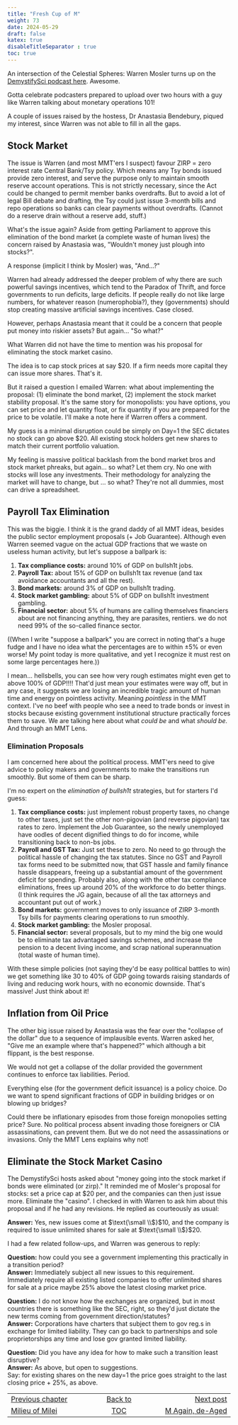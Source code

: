 ```yaml
---
title: "Fresh Cup of M"
weight: 73
date: 2024-05-29
draft: false
katex: true
disableTitleSeparator : true
toc: true
---
```


An intersection of the Celestial Spheres: Warren Mosler turns up on the 
[DemystifySci podcast here](https://www.youtube.com/watch?v=RC2oLB4Nsw8). 
Awesome.

Gotta celebrate podcasters prepared to upload over two hours with a guy like 
Warren talking about monetary operations 101!

A couple of issues raised by the hostess, Dr Anastasia Bendebury, piqued my 
interest, since Warren was not able to fill in all the gaps.

## Stock Market

The issue is Warren (and most MMT'ers I suspect) favour ZIRP = zero interest 
rate Central Bank/Tsy policy. Which means any Tsy bonds issued provide zero 
interest, and serve the purpose only to maintain smooth reserve account 
operations. This is not strictly necessary, since the Act could be changed to 
permit member banks overdrafts. But to avoid a lot of legal Bill debate and 
drafting, the Tsy could just issue 3-month bills and repo operations so 
banks can clear payments without overdrafts. (Cannot do a reserve drain 
without a reserve add, stuff.)

What's the issue again? Aside from getting Parliament to approve this 
elimination of the bond market (a complete waste of human lives) the concern 
raised by Anastasia was, "Wouldn't money just plough into stocks?".

A response (implicit I think by Mosler) was, "And...?" 

Warren had already addressed the deeper problem of why there are such 
powerful savings incentives, which tend to the Paradox of Thrift, and force 
governments to run deficits, large deficits. If people really do not like 
large numbers, for whatever reason (numerophobia?), they (governments) should 
stop creating massive artificial savings incentives. Case closed.

However, perhaps Anastasia meant that it could be a concern that people put 
money into riskier assets? But again... "So what?"

What Warren did not have the time to mention was his proposal for eliminating 
the stock market casino. 

The idea is to cap stock prices at say \$20. If a firm needs more capital 
they can issue more shares. That's it.

But it raised a question I emailed Warren: what about implementing the 
proposal: (1) eliminate the bond market, (2) implement the stock market 
stability proposal. It's the same story for monopolists: you have options, 
you can set price and let quantity float, or fix quantity if you are 
prepared for the price to be volatile. I'll make a note here if Warren offers 
a comment.

My guess is a minimal disruption could be simply on Day=1 the SEC dictates 
no stock can go above \$20. All existing stock holders get new shares to 
match their current portfolio valuation.

My feeling is massive political backlash from the bond market bros and stock 
market phreaks, but again... so what? Let them cry. No one with stocks will 
lose any investments. Their methodology for analyzing the market will have 
to change, but ... so what?  They're not all dummies, most can drive 
a spreadsheet.


## Payroll Tax Elimination

This was the biggie. I think it is the grand daddy of all MMT ideas, besides 
the public sector employment proposals (+ Job Guarantee). Although even Warren 
seemed vague on the actual GDP fractions that we waste on useless human 
activity, but let's suppose a ballpark is:

1. **Tax compliance costs:** around 10% of GDP on bullsh1t jobs.
2. **Payroll Tax:** about 15% of GDP on bullsh1t tax revenue (and tax avoidance accountants and all the rest).
3. **Bond markets:** around 3% of GDP on bullsh1t trading.
4. **Stock market gambling:** about 5% of GDP on bullsh1t investment gambling.
5. **Financial sector:** about 5% of humans are calling themselves financiers 
about are not financing anything, they are parasites, rentiers. we do not need 
99% of the so-called finance sector.

((When I write "suppose a ballpark" you are correct in noting that's a 
huge fudge and I have no idea what the percentages are to within $\pm 5\%$ 
or even worse! My point today is more qualitative, and yet I recognize it must 
rest on some large percentages here.)) 

I mean... hellsbells, you can see how very rough estimates might even get to 
above 100% of GDP!!!!  That'd just mean your estimates were way off, but in 
any case, it suggests we are losing an incredible tragic amount of human 
time and energy on pointless activity.  Meaning _pointless_ in the MMT 
context. I've no beef with people who see a need to trade bonds or invest 
in stocks because existing government institutional structure practically 
forces them to save.  We are talking here about what _could be_ and 
what _should be._ And through an MMT Lens.

### Elimination Proposals

I am concerned here about the political process. MMT'ers need to give advice 
to policy makers and governments to make the transitions run smoothly.
But some of them can be sharp.

I'm no expert on the _elimination of bullsh1t_ strategies, but for starters 
I'd guess: 

1. **Tax compliance costs:** just implement robust property taxes, no change to 
other taxes, just set the other non-pigovian (and reverse pigovian) tax rates 
to zero. Implement the Job Guarantee, so the newly unemployed have oodles of 
decent dignified things to do for income, while transitioning back to non-bs 
jobs.
2. **Payroll and GST Tax:** Just set these to zero. No need to go through 
the political hassle of changing the tax statutes. Since no GST and Payroll 
tax forms need to be submitted now, that GST hassle and family finance hassle 
disappears, freeing up a substantial amount of the government deficit for 
spending. Probably also, along with the other tax compliance eliminations, 
frees up around 20% of the workforce to do better things. (I think requires 
the JG again, because of all the tax attorneys and accountant put out of 
work.)
3. **Bond markets:** government moves to only issuance of ZIRP 3-month 
Tsy bills for payments clearing operations to run smoothly. 
4. **Stock market gambling:** the Mosler proposal. 
5. **Financial sector:** several proposals, but to my mind the big one would 
be to eliminate tax advantaged savings schemes, and increase the pension to a 
decent living income, and scrap national superannuation (total waste of 
human time).

With these simple policies (not saying they'd be easy political battles to 
win) we get something like 30 to 40% of GDP going towards raising standards 
of living and reducing work hours, with no economic downside. That's massive! 
Just think about it!



## Inflation from Oil Price

The other big issue raised by Anastasia was the fear over the "collapse of 
the dollar" due to a sequence of implausible events.  Warren asked her, "Give 
me an example where that's happened?" which although a bit flippant, is the 
best response. 

We would not get a collapse of the dollar provided the government continues 
to enforce tax liabilities. Period. 

Everything else (for the government deficit issuance) is a policy choice. Do 
we want to spend significant fractions of GDP in building bridges or on 
blowing up bridges? 

Could there be inflationary episodes from those foreign monopolies setting 
price? Sure. No political process absent invading those foreigners or CIA 
assassinations, can prevent them. But we do not need the assassinations 
or invasions. Only the MMT Lens explains why not!



## Eliminate the Stock Market Casino

The DemystifySci hosts asked about "money going into the stock market if 
bonds were eliminated (or zirp)." It reminded me of Mosler's proposal for 
stocks: set a price cap at $20 per, and the companies can then just issue 
more. Eliminate the "casino".  I checked in with Warren to ask him about 
this proposal and if he had any revisions. He replied as courteously as usual:

**Answer:** Yes, new issues come at $\text{\small \\$}$10, and the company is required to 
issue unlimited shares for sale at $\text{\small \\$}$20.

I had a few related follow-ups, and Warren was generous to reply:

**Question:** how could you see a government implementing this practically 
in a transition period?  
**Answer:** Immediately subject all new issues to this requirement. 
Immediately require all existing listed companies to offer unlimited shares 
for sale at a price maybe 25% above the latest closing market price. 


**Question:** I do not know how the exchanges are organized, but in most 
countries there is something like the SEC, right, so they'd just dictate 
the new terms coming from government direction/statutes?   
**Answer:** Corporations have charters that subject them to gov reg.s in 
exchange for limited liability. They can go back to partnerships and sole 
proprietorships any time and lose gov granted limited liability.


**Question:** Did you have any idea for how to make such a transition 
least disruptive?  
**Answer:**  As above, but open to suggestions.   
Say: for existing shares on the new day=1 the price goes straight to the 
last closing price + 25%, as above.





<table style="border-collapse: collapse; border=0;">
    <colgroup>
       <col span="1" style="width: 20%;">
       <col span="1" style="width: 20%;">
       <col span="1" style="width: 20%;">
    </colgroup>
<tr style="border: 1px solid color:#0f0f0f;">
<td style="border: 1px solid color:#0f0f0f;">
<a href="../71_milieu_of_milei">Previous chapter</a></td>
<td style="border: 1px solid color:#0f0f0f; text-align:center;">
<a href="../">Back to</a></td>
<td style="border: 1px solid color:#0f0f0f; text-align:right;">
<a href="../73_m_again_but_aged_well">Next post</a></td>
</tr>
<tr style="border: 1px solid color:#0f0f0f;">
<td style="border: 1px solid color:#0f0f0f;">
<a href="../71_milieu_of_milei">Milieu of Milei</a></td>
<td style="border: 1px solid color:#0f0f0f; text-align:center;">
<a href="../">TOC</a></td>
<td style="border: 1px solid color:#0f0f0f; text-align:right;">
<a href="../73_m_again_but_aged_well">M Again, de-Aged</a></td>
</tr>
</table>
